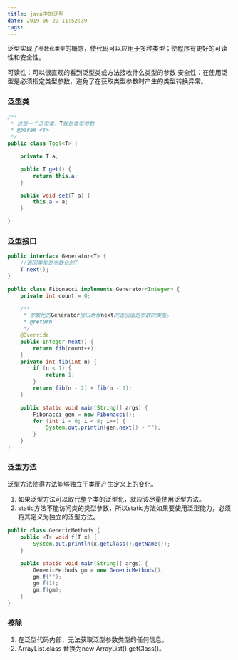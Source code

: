 ```yaml
---
title: java中的泛型
date: 2019-06-29 11:52:39
tags:
---
```


泛型实现了`参数化类型`的概念，使代码可以应用于多种类型；使程序有更好的可读性和安全性。

<!-- more -->

可读性：可以很直观的看到泛型类或方法接收什么类型的参数
安全性：在使用泛型是必须指定类型参数，避免了在获取类型参数时产生的类型转换异常。

### 泛型类

```java
/**
 * 这是一个泛型类，T就是类型参数
 * @param <T>
 */
public class Tool<T> {

    private T a;

    public T get() {
        return this.a;
    }

    public void set(T a) {
        this.a = a;
    }

}
```

### 泛型接口

```java
public interface Generator<T> {
    //返回类型是参数化的T
    T next();
}
```

```java
public class Fibonacci implements Generator<Integer> {
    private int count = 0;

    /**
     * 参数化的Generator接口确保next的返回值是参数的类型。
     * @return
     */
    @Override
    public Integer next() {
        return fib(count++);
    }
    private int fib(int n) {
        if (n < 1) {
            return 1;
        }
        return fib(n - 2) + fib(n - 1);
    }

    public static void main(String[] args) {
        Fibonacci gen = new Fibonacci();
        for (int i = 0; i < 8; i++) {
            System.out.println(gen.next() + "");
        }
    }
}
```

### 泛型方法

泛型方法使得方法能够独立于类而产生定义上的变化。
1. 如果泛型方法可以取代整个类的泛型化，就应该尽量使用泛型方法。
2. static方法不能访问类的类型参数，所以static方法如果要使用泛型能力，必须将其定义为独立的泛型方法。

```java
public class GenericMethods {
    public <T> void f(T x) {
        System.out.println(x.getClass().getName());
    }

    public static void main(String[] args) {
        GenericMethods gm = new GenericMethods();
        gm.f("");
        gm.f(1);
        gm.f(gm);
    }
}
```

### 擦除

1. 在泛型代码内部，无法获取泛型参数类型的任何信息。
2. ArrayList<Demo>.class 替换为new ArrayList<Demo>().getClass()。